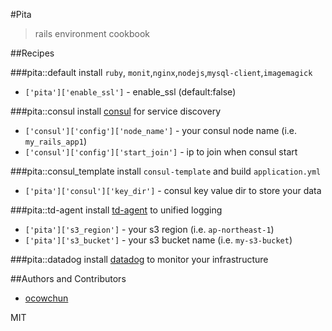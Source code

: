 #Pita
>rails environment cookbook

##Recipes

###pita::default
install `ruby`, `monit`,`nginx`,`nodejs`,`mysql-client`,`imagemagick`
* `['pita']['enable_ssl']` - enable_ssl (default:false)


###pita::consul
install [consul](https://www.consul.io/) for service discovery
* `['consul']['config']['node_name']` - your consul node name (i.e. `my_rails_app1`)
* `['consul']['config']['start_join']` - ip to join when consul start

###pita::consul_template
install `consul-template` and build `application.yml`
* `['pita']['consul']['key_dir']` - consul key value dir to store your data

###pita::td-agent
install [td-agent](https://www.consul.io/) to unified logging

* `['pita']['s3_region']` - your s3 region (i.e. `ap-northeast-1`)
* `['pita']['s3_bucket']` - your s3 bucket name (i.e. `my-s3-bucket`)     

###pita::datadog
install [datadog](https://www.datadoghq.com/) to monitor your infrastructure


##Authors and Contributors
* [ocowchun](ocowchun@gmail.com)

MIT